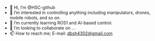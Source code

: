 - 👋 Hi, I’m @HSC-github
- 👀 I’m interested in controlling anything including manipulators, drones, mobile robots, and so on. 
- 🌱 I’m currently learning ROS1 and AI-based control.
- 💞️ I’m looking to collaborate on ...
- 📫 How to reach me; E-mail: dbsh4302@gmail.com

<!---
HSC-github/HSC-github is a ✨ special ✨ repository because its `README.md` (this file) appears on your GitHub profile.
You can click the Preview link to take a look at your changes.
--->
